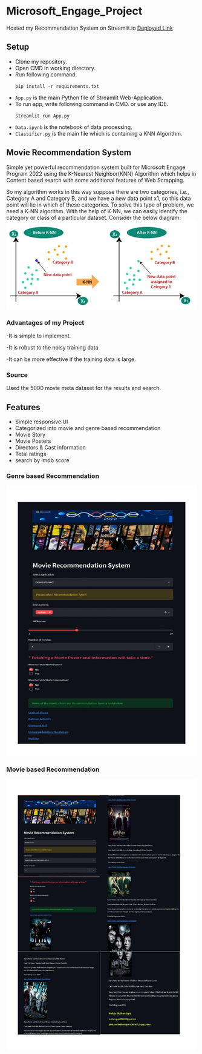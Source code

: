 # Microsoft_Engage_Project
 Hosted my Recommendation System on Streamlit.io 
 [Deployed Link](https://share.streamlit.io/shubhamgupta-29/microsoft_engage_project/main/app.py)

## Setup
- Clone my repository.
- Open CMD in working directory.
- Run following command.
  ```
  pip install -r requirements.txt
  ```
- `App.py` is the main Python file of Streamlit Web-Application. 
- To run app, write following command in CMD. or use any IDE.
  ```
  streamlit run App.py
  ```
- `Data.ipynb` is the notebook of data processing.
- `Classifier.py` is the main file which is containing a KNN Algorithm.

## Movie Recommendation System
Simple yet powerful recommendation system built for Microsoft Engage Program 2022 using the K-Nearest Neighbor(KNN) Algorithm which helps in Content based search with some additional features of Web Scrapping.

So my algorithm works in this way suppose there are two categories, i.e., Category A and Category B, and we have a new data point x1, so this data point will lie in which of these categories. To solve this type of problem, we need a K-NN algorithm. With the help of K-NN, we can easily identify the category or class of a particular dataset. Consider the below diagram:
<img src="https://github.com/ShubhamGupta-29/Microsoft_Engage_Project/blob/main/readme_imgs/readme3.JPG">

### Advantages of my Project
-It is simple to implement.

-It is robust to the noisy training data

-It can be more effective if the training data is large.

### Source
Used the 5000 movie meta dataset for the results and search.



## Features
- Simple responsive UI
- Categorized into movie and genre based recommendation
- Movie Story
- Movie Posters
- Directors & Cast information
- Total ratings
- search by imdb score

### Genre based Recommendation
<img src="https://github.com/ShubhamGupta-29/Microsoft_Engage_Project/blob/main/readme_imgs/readme2.jpg">

### Movie based Recommendation
<img src="https://github.com/ShubhamGupta-29/Microsoft_Engage_Project/blob/main/readme_imgs/readme1.jpg">

